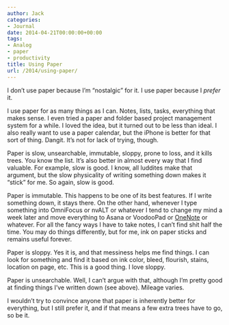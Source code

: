 ```yaml
---
author: Jack
categories:
- Journal
date: 2014-04-21T00:00:00+00:00
tags:
- Analog
- paper
- productivity
title: Using Paper
url: /2014/using-paper/
---
```


I don&#x2019;t use paper because I&#x2019;m &#x201c;nostalgic&#x201d; for it. I use paper because I _prefer_ it.

I use paper for as many things as I can. Notes, lists, tasks, everything that makes sense. I even tried a paper and folder based project management system for a while. I loved the idea, but it turned out to be less than ideal. I also really want to use a paper calendar, but the iPhone is better for that sort of thing. Dangit. It&#x2019;s not for lack of trying, though.

Paper is slow, unsearchable, immutable, sloppy, prone to loss, and it kills trees. You know the list. It&#x2019;s also better in almost every way that I find valuable. For example, slow is good. I know, all luddites make that argument, but the slow physicality of writing something down makes it &#x201c;stick&#x201d; for me. So again, slow is good. 

Paper is immutable. This happens to be one of its best features. If I write something down, it stays there. On the other hand, whenever I type something into OmniFocus or nvALT or whatever I tend to change my mind a week later and move everything to Asana or VoodooPad or [OneNote][1] or whatever. For all the fancy ways I have to take notes, I can&#x2019;t find shit half the time. You may do things differently, but for me, ink on paper sticks and remains useful forever.

Paper is sloppy. Yes it is, and that messiness helps me find things. I can look for something and find it based on ink color, bleed, flourish, stains, location on page, etc. This is a good thing. I love sloppy.

Paper is unsearchable. Well, I can&#x2019;t argue with that, although I&#x2019;m pretty good at finding things I&#x2019;ve written down (see above). Mileage varies.

I wouldn&#x2019;t try to convince anyone that paper is inherently better for everything, but I still prefer it, and if that means a few extra trees have to go, so be it.

 [1]: Posts/2014/03/OneNoteMac.html